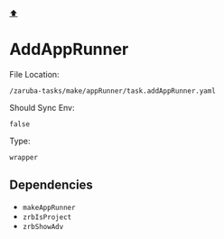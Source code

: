 [⬆️](./README.md)

# AddAppRunner

File Location:

    /zaruba-tasks/make/appRunner/task.addAppRunner.yaml

Should Sync Env:

    false

Type:

    wrapper


## Dependencies

* `makeAppRunner`
* `zrbIsProject`
* `zrbShowAdv`